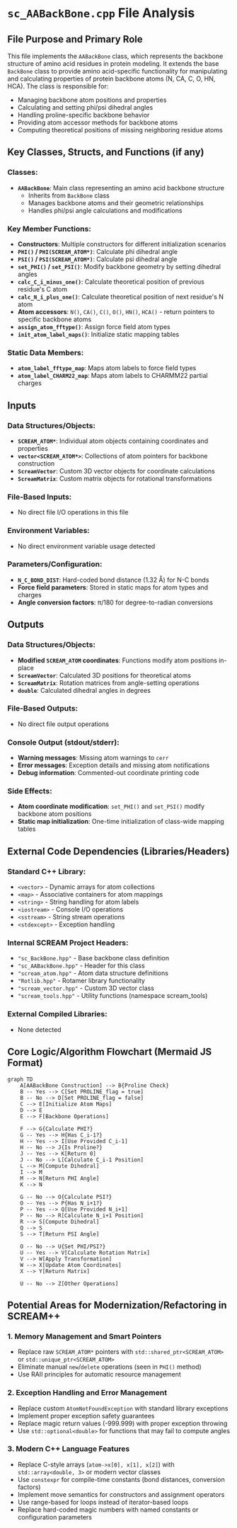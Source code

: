 # `sc_AABackBone.cpp` File Analysis

## File Purpose and Primary Role

This file implements the `AABackBone` class, which represents the backbone structure of amino acid residues in protein modeling. It extends the base `BackBone` class to provide amino acid-specific functionality for manipulating and calculating properties of protein backbone atoms (N, CA, C, O, HN, HCA). The class is responsible for:

- Managing backbone atom positions and properties
- Calculating and setting phi/psi dihedral angles
- Handling proline-specific backbone behavior
- Providing atom accessor methods for backbone atoms
- Computing theoretical positions of missing neighboring residue atoms

## Key Classes, Structs, and Functions (if any)

### Classes:

- **`AABackBone`**: Main class representing an amino acid backbone structure
  - Inherits from `BackBone` class
  - Manages backbone atoms and their geometric relationships
  - Handles phi/psi angle calculations and modifications

### Key Member Functions:

- **Constructors**: Multiple constructors for different initialization scenarios
- **`PHI()` / `PHI(SCREAM_ATOM*)`**: Calculate phi dihedral angle
- **`PSI()` / `PSI(SCREAM_ATOM*)`**: Calculate psi dihedral angle
- **`set_PHI()` / `set_PSI()`**: Modify backbone geometry by setting dihedral angles
- **`calc_C_i_minus_one()`**: Calculate theoretical position of previous residue's C atom
- **`calc_N_i_plus_one()`**: Calculate theoretical position of next residue's N atom
- **Atom accessors**: `N()`, `CA()`, `C()`, `O()`, `HN()`, `HCA()` - return pointers to specific backbone atoms
- **`assign_atom_fftype()`**: Assign force field atom types
- **`init_atom_label_maps()`**: Initialize static mapping tables

### Static Data Members:

- **`atom_label_fftype_map`**: Maps atom labels to force field types
- **`atom_label_CHARM22_map`**: Maps atom labels to CHARMM22 partial charges

## Inputs

### Data Structures/Objects:

- **`SCREAM_ATOM*`**: Individual atom objects containing coordinates and properties
- **`vector<SCREAM_ATOM*>`**: Collections of atom pointers for backbone construction
- **`ScreamVector`**: Custom 3D vector objects for coordinate calculations
- **`ScreamMatrix`**: Custom matrix objects for rotational transformations

### File-Based Inputs:

- No direct file I/O operations in this file

### Environment Variables:

- No direct environment variable usage detected

### Parameters/Configuration:

- **`N_C_BOND_DIST`**: Hard-coded bond distance (1.32 Å) for N-C bonds
- **Force field parameters**: Stored in static maps for atom types and charges
- **Angle conversion factors**: π/180 for degree-to-radian conversions

## Outputs

### Data Structures/Objects:

- **Modified `SCREAM_ATOM` coordinates**: Functions modify atom positions in-place
- **`ScreamVector`**: Calculated 3D positions for theoretical atoms
- **`ScreamMatrix`**: Rotation matrices from angle-setting operations
- **`double`**: Calculated dihedral angles in degrees

### File-Based Outputs:

- No direct file output operations

### Console Output (stdout/stderr):

- **Warning messages**: Missing atom warnings to `cerr`
- **Error messages**: Exception details and missing atom notifications
- **Debug information**: Commented-out coordinate printing code

### Side Effects:

- **Atom coordinate modification**: `set_PHI()` and `set_PSI()` modify backbone atom positions
- **Static map initialization**: One-time initialization of class-wide mapping tables

## External Code Dependencies (Libraries/Headers)

### Standard C++ Library:

- `<vector>` - Dynamic arrays for atom collections
- `<map>` - Associative containers for atom mappings
- `<string>` - String handling for atom labels
- `<iostream>` - Console I/O operations
- `<sstream>` - String stream operations
- `<stdexcept>` - Exception handling

### Internal SCREAM Project Headers:

- `"sc_BackBone.hpp"` - Base backbone class definition
- `"sc_AABackBone.hpp"` - Header for this class
- `"scream_atom.hpp"` - Atom data structure definitions
- `"Rotlib.hpp"` - Rotamer library functionality
- `"scream_vector.hpp"` - Custom 3D vector class
- `"scream_tools.hpp"` - Utility functions (namespace scream_tools)

### External Compiled Libraries:

- None detected

## Core Logic/Algorithm Flowchart (Mermaid JS Format)

```mermaid
graph TD
    A[AABackBone Construction] --> B{Proline Check}
    B -- Yes --> C[Set PROLINE_flag = true]
    B -- No --> D[Set PROLINE_flag = false]
    C --> E[Initialize Atom Maps]
    D --> E
    E --> F[Backbone Operations]

    F --> G{Calculate PHI?}
    G -- Yes --> H{Has C_i-1?}
    H -- Yes --> I[Use Provided C_i-1]
    H -- No --> J{Is Proline?}
    J -- Yes --> K[Return 0]
    J -- No --> L[Calculate C_i-1 Position]
    L --> M[Compute Dihedral]
    I --> M
    M --> N[Return PHI Angle]
    K --> N

    G -- No --> O{Calculate PSI?}
    O -- Yes --> P{Has N_i+1?}
    P -- Yes --> Q[Use Provided N_i+1]
    P -- No --> R[Calculate N_i+1 Position]
    R --> S[Compute Dihedral]
    Q --> S
    S --> T[Return PSI Angle]

    O -- No --> U{Set PHI/PSI?}
    U -- Yes --> V[Calculate Rotation Matrix]
    V --> W[Apply Transformation]
    W --> X[Update Atom Coordinates]
    X --> Y[Return Matrix]

    U -- No --> Z[Other Operations]
```

## Potential Areas for Modernization/Refactoring in SCREAM++

### 1. **Memory Management and Smart Pointers**

- Replace raw `SCREAM_ATOM*` pointers with `std::shared_ptr<SCREAM_ATOM>` or `std::unique_ptr<SCREAM_ATOM>`
- Eliminate manual `new`/`delete` operations (seen in `PHI()` method)
- Use RAII principles for automatic resource management

### 2. **Exception Handling and Error Management**

- Replace custom `AtomNotFoundException` with standard library exceptions
- Implement proper exception safety guarantees
- Replace magic return values (-999.999) with proper exception throwing
- Use `std::optional<double>` for functions that may fail to compute angles

### 3. **Modern C++ Language Features**

- Replace C-style arrays (`atom->x[0], x[1], x[2]`) with `std::array<double, 3>` or modern vector classes
- Use `constexpr` for compile-time constants (bond distances, conversion factors)
- Implement move semantics for constructors and assignment operators
- Use range-based for loops instead of iterator-based loops
- Replace hard-coded magic numbers with named constants or configuration parameters
